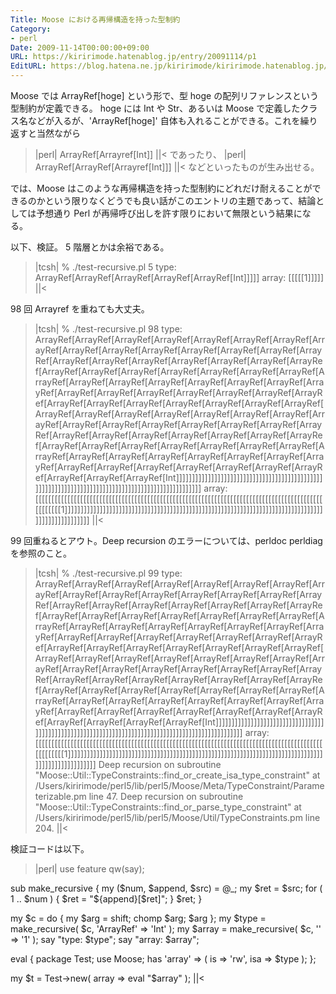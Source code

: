 ```yaml
---
Title: Moose における再帰構造を持った型制約
Category:
- perl
Date: 2009-11-14T00:00:00+09:00
URL: https://kiririmode.hatenablog.jp/entry/20091114/p1
EditURL: https://blog.hatena.ne.jp/kiririmode/kiririmode.hatenablog.jp/atom/entry/8454420450078212395
---
```



Moose では ArrayRef[hoge] という形で、型 hoge の配列リファレンスという型制約が定義できる。
hoge には Int や Str、あるいは Moose で定義したクラス名などが入るが、'ArrayRef[hoge]' 自体も入れることができる。これを繰り返すと当然ながら 
>|perl|
ArrayRef[Arrayref[Int]]
||<
であったり、
>|perl|
ArrayRef[ArrayRef[Arrayref[Int]]]
||<
などといったものが生み出せる。

では、Moose はこのような再帰構造を持った型制約にどれだけ耐えることができるのかという限りなくどうでも良い話がこのエントリの主題であって、結論としては予想通り Perl が再帰呼び出しを許す限りにおいて無限という結果になる。

以下、検証。
5 階層とかは余裕である。
>|tcsh|
% ./test-recursive.pl 5
type:  ArrayRef[ArrayRef[ArrayRef[ArrayRef[ArrayRef[Int]]]]]
array: [[[[[1]]]]]
||<

98 回 Arrayref を重ねても大丈夫。
>|tcsh|
% ./test-recursive.pl 98
type:  ArrayRef[ArrayRef[ArrayRef[ArrayRef[ArrayRef[ArrayRef[ArrayRef[ArrayRef[ArrayRef[ArrayRef[ArrayRef[ArrayRef[ArrayRef[ArrayRef[ArrayRef[ArrayRef[ArrayRef[ArrayRef[ArrayRef[ArrayRef[ArrayRef[ArrayRef[ArrayRef[ArrayRef[ArrayRef[ArrayRef[ArrayRef[ArrayRef[ArrayRef[ArrayRef[ArrayRef[ArrayRef[ArrayRef[ArrayRef[ArrayRef[ArrayRef[ArrayRef[ArrayRef[ArrayRef[ArrayRef[ArrayRef[ArrayRef[ArrayRef[ArrayRef[ArrayRef[ArrayRef[ArrayRef[ArrayRef[ArrayRef[ArrayRef[ArrayRef[ArrayRef[ArrayRef[ArrayRef[ArrayRef[ArrayRef[ArrayRef[ArrayRef[ArrayRef[ArrayRef[ArrayRef[ArrayRef[ArrayRef[ArrayRef[ArrayRef[ArrayRef[ArrayRef[ArrayRef[ArrayRef[ArrayRef[ArrayRef[ArrayRef[ArrayRef[ArrayRef[ArrayRef[ArrayRef[ArrayRef[ArrayRef[ArrayRef[ArrayRef[ArrayRef[ArrayRef[ArrayRef[ArrayRef[ArrayRef[ArrayRef[ArrayRef[ArrayRef[ArrayRef[ArrayRef[ArrayRef[ArrayRef[ArrayRef[ArrayRef[ArrayRef[ArrayRef[ArrayRef[ArrayRef[Int]]]]]]]]]]]]]]]]]]]]]]]]]]]]]]]]]]]]]]]]]]]]]]]]]]]]]]]]]]]]]]]]]]]]]]]]]]]]]]]]]]]]]]]]]]]]]]]]]]
array: [[[[[[[[[[[[[[[[[[[[[[[[[[[[[[[[[[[[[[[[[[[[[[[[[[[[[[[[[[[[[[[[[[[[[[[[[[[[[[[[[[[[[[[[[[[[[[[[[[1]]]]]]]]]]]]]]]]]]]]]]]]]]]]]]]]]]]]]]]]]]]]]]]]]]]]]]]]]]]]]]]]]]]]]]]]]]]]]]]]]]]]]]]]]]]]]]]]]]
||<

99 回重ねるとアウト。Deep recursion のエラーについては、perldoc perldiag を参照のこと。
>|tcsh|
% ./test-recursive.pl 99
type:  ArrayRef[ArrayRef[ArrayRef[ArrayRef[ArrayRef[ArrayRef[ArrayRef[ArrayRef[ArrayRef[ArrayRef[ArrayRef[ArrayRef[ArrayRef[ArrayRef[ArrayRef[ArrayRef[ArrayRef[ArrayRef[ArrayRef[ArrayRef[ArrayRef[ArrayRef[ArrayRef[ArrayRef[ArrayRef[ArrayRef[ArrayRef[ArrayRef[ArrayRef[ArrayRef[ArrayRef[ArrayRef[ArrayRef[ArrayRef[ArrayRef[ArrayRef[ArrayRef[ArrayRef[ArrayRef[ArrayRef[ArrayRef[ArrayRef[ArrayRef[ArrayRef[ArrayRef[ArrayRef[ArrayRef[ArrayRef[ArrayRef[ArrayRef[ArrayRef[ArrayRef[ArrayRef[ArrayRef[ArrayRef[ArrayRef[ArrayRef[ArrayRef[ArrayRef[ArrayRef[ArrayRef[ArrayRef[ArrayRef[ArrayRef[ArrayRef[ArrayRef[ArrayRef[ArrayRef[ArrayRef[ArrayRef[ArrayRef[ArrayRef[ArrayRef[ArrayRef[ArrayRef[ArrayRef[ArrayRef[ArrayRef[ArrayRef[ArrayRef[ArrayRef[ArrayRef[ArrayRef[ArrayRef[ArrayRef[ArrayRef[ArrayRef[ArrayRef[ArrayRef[ArrayRef[ArrayRef[ArrayRef[ArrayRef[ArrayRef[ArrayRef[ArrayRef[ArrayRef[ArrayRef[ArrayRef[Int]]]]]]]]]]]]]]]]]]]]]]]]]]]]]]]]]]]]]]]]]]]]]]]]]]]]]]]]]]]]]]]]]]]]]]]]]]]]]]]]]]]]]]]]]]]]]]]]]]]
array: [[[[[[[[[[[[[[[[[[[[[[[[[[[[[[[[[[[[[[[[[[[[[[[[[[[[[[[[[[[[[[[[[[[[[[[[[[[[[[[[[[[[[[[[[[[[[[[[[[[1]]]]]]]]]]]]]]]]]]]]]]]]]]]]]]]]]]]]]]]]]]]]]]]]]]]]]]]]]]]]]]]]]]]]]]]]]]]]]]]]]]]]]]]]]]]]]]]]]]]
Deep recursion on subroutine "Moose::Util::TypeConstraints::find_or_create_isa_type_constraint" at /Users/kiririmode/perl5/lib/perl5/Moose/Meta/TypeConstraint/Parameterizable.pm line 47.
Deep recursion on subroutine "Moose::Util::TypeConstraints::find_or_parse_type_constraint" at /Users/kiririmode/perl5/lib/perl5/Moose/Util/TypeConstraints.pm line 204.
||<

検証コードは以下。
>|perl|
use feature qw(say);

sub make_recursive {
    my ($num, $append, $src) = @_;
    my $ret = $src;
    for ( 1 .. $num ) {
        $ret = "${append}[$ret]";
    }
    $ret;
}

my $c  = do { my $arg = shift; chomp $arg; $arg };
my $type  = make_recursive( $c, 'ArrayRef' => 'Int' );
my $array = make_recursive( $c, '' => '1' );
say "type:  $type";
say "array: $array";

eval {
    package Test;
    use Moose;
    has 'array' => ( is => 'rw', isa => $type );
};

my $t = Test->new( array => eval "$array" );
||<

